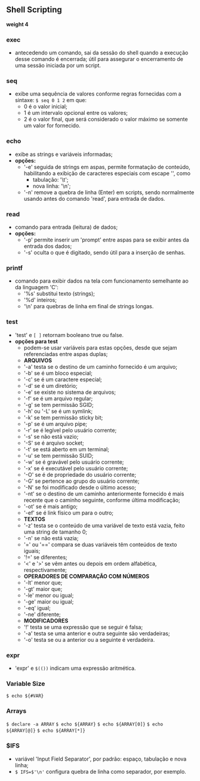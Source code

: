 ## Shell Scripting
__weight 4__


### exec
- antecedendo um comando, sai da sessão do shell quando a execução desse comando é encerrada; útil para assegurar o encerramento de uma sessão iniciada por um script.

### seq
- exibe uma sequência de valores conforme regras fornecidas com a sintaxe:
 ```$ seq 0 1 2``` em que:
	- 0 é o valor inicial;
	- 1 é um intervalo opcional entre os valores;
	- 2 é o valor final, que será considerado o valor máximo se somente um valor for fornecido.

### echo
- exibe as strings e variáveis informadas;
- __opções:__ 
	- '-e' seguida de strings em aspas, permite formatação de conteúdo, habilitando a exibição de caracteres especiais com escape '\', como
		- tabulação: '\t';
		- nova linha: '\n';
	- '-n' remove a quebra de linha (Enter) em scripts, sendo normalmente usando antes do comando 'read', para entrada de dados.

### read
- comando para entrada (leitura) de dados;
- __opções:__
	- '-p' permite inserir um 'prompt' entre aspas para se exibir antes da entrada dos dados;
	- '-s' oculta o que é digitado, sendo útil para a inserção de senhas.

### printf
- comando para exibir dados na tela com funcionamento semelhante ao da linguagem 'C':
	- '%s' substitui texto \(strings);
	- '%d' inteiros;
	- '\n' para quebras de linha em final de strings longas.

### test
- 'test' e ```[ ]``` retornam booleano true ou false.
- __opções para test__
	- podem-se usar variáveis para estas opções, desde que sejam referenciadas entre aspas duplas;
	- __ARQUIVOS__	
	- '-a' testa se o destino de um caminho fornecido é um arquivo;
	- '-b' se é um bloco especial;
	- '-c' se é um caractere especial;
	- '-d' se é um diretório;
	- '-e' se existe no sistema de arquivos;
	- '-f' se é um arquivo regular;
	- '-g' se tem permissão SGID;
	- '-h' ou '-L' se é um symlink;
	- '-k' se tem permissão sticky bit;
	- '-p' se é um arquivo pipe;
	- '-r' se é legível pelo usuário corrente;
	- '-s' se não está vazio;
	- '-S' se é arquivo socket;
	- '-t' se está aberto em um terminal;
	- '-u' se tem permissão SUID;
	- '-w' se é gravável pelo usuário corrente;
	- '-x' se é executável pelo usuário corrente;
	- '-O' se é de propriedade do usuário corrente;
	- '-G' se pertence ao grupo do usuário corrente;
	- '-N' se foi modificado desde o último acesso;
	- '-nt' se o destino de um caminho anteriormente fornecido é mais recente que o caminho seguinte, conforme última modificação;
	- '-ot' se é mais antigo;
	- '-ef' se é link físico um para o outro;
	- __TEXTOS__
	- '-z' testa se o conteúdo de uma variável de texto está vazia, feito uma string de tamanho 0;
	- '-n' se não está vazia;
	- '=' ou '==' compara se duas variáveis têm conteúdos de texto iguais;
	- '!=' se diferentes;
	- '<' e '>' se vêm antes ou depois em ordem alfabética, respectivamente;
	- __OPERADORES DE COMPARAÇÃO COM NÚMEROS__
	- '-lt' menor que;
	- '-gt' maior que;
	- '-le' menor ou igual;
	- '-ge' maior ou igual;
	- '-eq' igual;
	- '-ne' diferente;
	- __MODIFICADORES__
	- '!' testa se uma expressão que se seguir é falsa;
	- '-a' testa se uma anterior e outra seguinte são verdadeiras;
	- '-o' testa se ou a anterior ou a seguinte é verdadeira.

### expr
- 'expr' e ```$(())``` indicam uma expressão aritmética.

### Variable Size
 ```$ echo ${#VAR}```

### Arrays
 ```$ declare -a ARRAY```
 ```$ echo ${ARRAY}```
 ```$ echo ${ARRAY[0]}```
 ```$ echo ${ARRAY[@]}``` ```$ echo ${ARRAY[*]}```

### $IFS
- variável 'Input Field Separator', por padrão: espaço, tabulação e nova linha;
- ```$ IFS=$'\n'``` configura quebra de linha como separador, por exemplo.